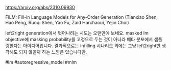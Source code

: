 https://arxiv.org/abs/2310.09930

FiLM: Fill-in Language Models for Any-Order Generation (Tianxiao Shen, Hao Peng, Ruoqi Shen, Yao Fu, Zaid Harchaoui, Yejin Choi)

left2right generation에서 벗어나려는 시도는 오랜만에 보네요. masked lm objective에 masking probability를 고정으로 두는 것이 아니라 베타 분포에서 샘플링한다는 아이디어입니다. 결과적으로는 infilling 시나리오 외에는 그냥 left2right만 생각해도 되지 않을까 하는 느낌은 있습니다만.

#lm #autoregressive_model #mlm 